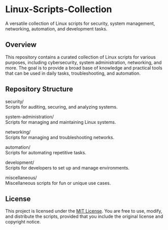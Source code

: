 # Linux-Scripts-Collection
A versatile collection of Linux scripts for security, system management, networking, automation, and development tasks.

## Overview <br>

This repository contains a curated collection of Linux scripts for various purposes, including cybersecurity, system administration, networking, and more. The goal is to provide a broad base of knowledge and practical tools that can be used in daily tasks, troubleshooting, and automation.

## Repository Structure <br>

security/ <br>
Scripts for auditing, securing, and analyzing systems.

system-administration/ <br>
Scripts for managing and maintaining Linux systems.

networking/ <br>
Scripts for managing and troubleshooting networks.

automation/ <br>
Scripts for automating repetitive tasks.

development/ <br>
Scripts for developers to set up and manage environments.

miscellaneous/ <br>
Miscellaneous scripts for fun or unique use cases.

## License <br>
This project is licensed under the [MIT License](LICENSE). You are free to use, modify, and distribute the scripts, provided that you include the original license and copyright notice.

